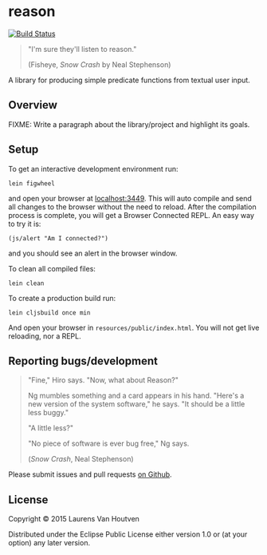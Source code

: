 # reason

[![Build Status](https://travis-ci.org/RackSec/reason.svg?branch=master)](https://travis-ci.org/RackSec/reason)

> "I'm sure they'll listen to reason."
>
> (Fisheye, *Snow Crash* by Neal Stephenson)

A library for producing simple predicate functions from textual user input.

## Overview

FIXME: Write a paragraph about the library/project and highlight its goals.

## Setup

To get an interactive development environment run:

    lein figwheel

and open your browser at [localhost:3449](http://localhost:3449/).
This will auto compile and send all changes to the browser without the
need to reload. After the compilation process is complete, you will
get a Browser Connected REPL. An easy way to try it is:

    (js/alert "Am I connected?")

and you should see an alert in the browser window.

To clean all compiled files:

    lein clean

To create a production build run:

    lein cljsbuild once min

And open your browser in `resources/public/index.html`. You will not
get live reloading, nor a REPL.

## Reporting bugs/development

> "Fine," Hiro says. "Now, what about Reason?"
>
> Ng mumbles something and a card appears in his hand. "Here's a new
> version of the system software," he says. "It should be a little
> less buggy."
>
> "A little less?"
>
> "No piece of software is ever bug free," Ng says.
>
> (*Snow Crash*, Neal Stephenson)

Please submit issues and pull requests [on Github][gh].

[gh]: https://github.com/RackSec/reason

## License

Copyright © 2015 Laurens Van Houtven

Distributed under the Eclipse Public License either version 1.0 or (at
your option) any later version.
